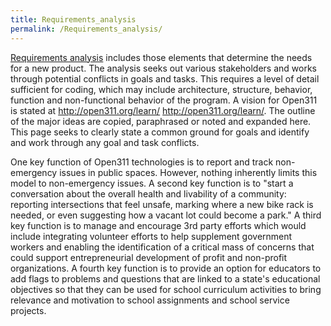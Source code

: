 ```yaml
---
title: Requirements_analysis
permalink: /Requirements_analysis/
---
```


[Requirements analysis](http://en.wikipedia.org/wiki/Requirements_analysis) includes those elements that determine the needs for a new product. The analysis seeks out various stakeholders and works through potential conflicts in goals and tasks. This requires a level of detail sufficient for coding, which may include architecture, structure, behavior, function and non-functional behavior of the program. A vision for Open311 is stated at <http://open311.org/learn/> [<http://open311.org/learn/>](/http://open311.org/learn/ "wikilink"). The outline of the major ideas are copied, paraphrased or noted and expanded here. This page seeks to clearly state a common ground for goals and identify and work through any goal and task conflicts.

One key function of Open311 technologies is to report and track non-emergency issues in public spaces. However, nothing inherently limits this model to non-emergency issues. A second key function is to "start a conversation about the overall health and livability of a community: reporting intersections that feel unsafe, marking where a new bike rack is needed, or even suggesting how a vacant lot could become a park." A third key function is to manage and encourage 3rd party efforts which would include integrating volunteer efforts to help supplement government workers and enabling the identification of a critical mass of concerns that could support entrepreneurial development of profit and non-profit organizations. A fourth key function is to provide an option for educators to add flags to problems and questions that are linked to a state's educational objectives so that they can be used for school curriculum activities to bring relevance and motivation to school assignments and school service projects.
